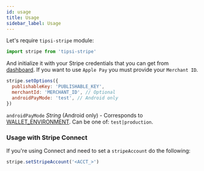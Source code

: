 ```yaml
---
id: usage
title: Usage
sidebar_label: Usage
---
```


Let's require `tipsi-stripe` module:

```js
import stripe from 'tipsi-stripe'
```

And initialize it with your Stripe credentials that you can get from [dashboard](https://dashboard.stripe.com). If you want to use `Apple Pay` you must provide your `Merchant ID`.

```js
stripe.setOptions({
  publishableKey: 'PUBLISHABLE_KEY',
  merchantId: 'MERCHANT_ID', // Optional
  androidPayMode: 'test', // Android only
})
```

`androidPayMode` _String_ (Android only) - Corresponds to [WALLET_ENVIRONMENT](https://developers.google.com/android/reference/com/google/android/gms/wallet/WalletConstants
).
Can be one of: `test|production`.


### Usage with Stripe Connect

If you're using Connect and need to set a `stripeAccount` do the following:

```js
stripe.setStripeAccount('<ACCT_>')
```
